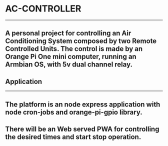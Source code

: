 # AC-CONTROLLER
---
A personal project for controlling an Air Conditioning
System composed by two Remote Controlled Units. The control
is made by an Orange Pi One mini computer, running an
Armbian OS, with 5v dual channel relay.
---

## Application
---
The platform is an node express application with node
cron-jobs and orange-pi-gpio library.
---
There will be an Web served PWA for controlling the desired
times and start stop operation.
---
